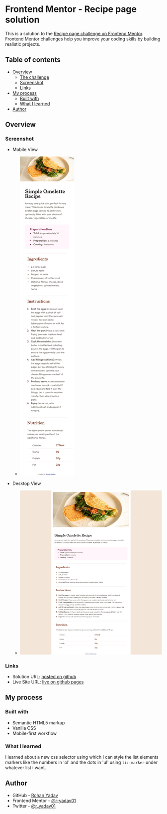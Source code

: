 # Frontend Mentor - Recipe page solution

This is a solution to the [Recipe page challenge on Frontend Mentor](https://www.frontendmentor.io/challenges/recipe-page-KiTsR8QQKm). Frontend Mentor challenges help you improve your coding skills by building realistic projects.

## Table of contents

-   [Overview](#overview)
    -   [The challenge](#the-challenge)
    -   [Screenshot](#screenshot)
    -   [Links](#links)
-   [My process](#my-process)
    -   [Built with](#built-with)
    -   [What I learned](#what-i-learned)
-   [Author](#author)

## Overview

### Screenshot

-   Mobile View

    -   ![](./images/screenshot-mobile.png)

-   Desktop View
    -   ![](./images/screenshot-desktop.png)

### Links

-   Solution URL: [hosted on github](https://github.com/r-yadav01/fm--recipe-page)
-   Live Site URL: [live on github pages](https://r-yadav01.github.io/fm--recipe-page/)

## My process

### Built with

-   Semantic HTML5 markup
-   Vanilla CSS
-   Mobile-first workflow

### What I learned

I learned about a new css selector using which I can style the list elements markers like the numbers in 'ol' and the dots in 'ul' using `li::marker` under whatever list i want.

## Author

-   GitHub - [Rohan Yadav](https://github.com/r-yadav01)
-   Frontend Mentor - [@r-yadav01](https://www.frontendmentor.io/profile/r-yadav01)
-   Twitter - [@r_yadav01](https://www.twitter.com/r_yadav01)
